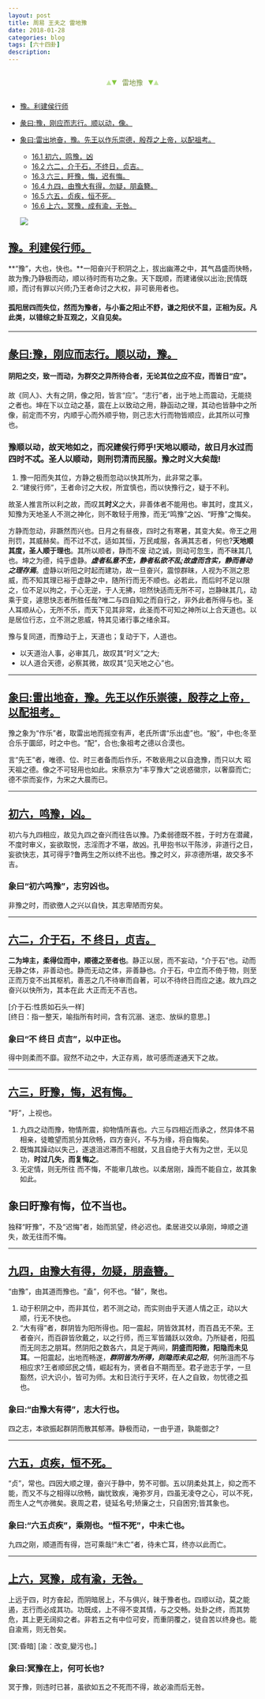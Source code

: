 ```yaml
---
layout: post
title: 周易 王夫之 雷地豫
date: 2018-01-28
categories: blog
tags: [六十四卦]
description: 
---
```


<span id = "jump"></span>


<section style="margin: 0px auto; text-align: center;">
    <section class="xhr" style="width: 0px; height: 0px; border-left: 5px solid transparent; border-right: 5px solid transparent; border-bottom: 10px solid rgb(135, 201, 67); display: inline-block; opacity: 0.5; border-top-color: rgb(135, 201, 67);"></section>
    <section class="xhr" style="width: 0px; height: 0px; border-left: 5px solid transparent; border-right: 5px solid transparent; border-top: 10px solid rgb(135, 201, 67); display: inline-block; margin-left: -3px; border-bottom-color: rgb(135, 201, 67);"></section>
    <section style="
margin-left: 0.5em;
display: inline-block;">
        <p>
            <span style="color: rgb(118, 146, 60);">雷地豫</span>
        </p>
    </section>
    <section class="xhr" style="margin-left: 0.5em; width: 0px; height: 0px; border-left: 5px solid transparent; border-right: 5px solid transparent; border-top: 10px solid rgb(135, 201, 67); display: inline-block; border-bottom-color: rgb(135, 201, 67);"></section>
    <section class="xhr" style="width: 0px; height: 0px; border-left: 5px solid transparent; border-right: 5px solid transparent; border-bottom: 10px solid rgb(135, 201, 67); display: inline-block; opacity: 0.5; margin-left: -3px; border-top-color: rgb(135, 201, 67);"></section>
</section>

- [豫。利建侯行师](#jump利建侯行师)
- [彖曰:豫，刚应而志行。顺以动，像。](#jump刚应而志行)
- [象曰:雷出地奋，豫。先王以作乐崇德，殷荐之上帝，以配祖考。](#jump雷出地奋)
  - [16.1 初六，鸣豫，凶](#jump鸣豫)
  - [16.2 六二，介于石，不终日，贞吉。](#jump介于石)
  - [16.3 六三，盱豫，悔，迟有悔。](#jump盱豫)
  - [16.4 九四，由豫大有得，勿疑，朋盍簪。](#jump由豫大有得)
  - [16.5 六五，贞疾，恒不死。](#jump贞疾)
  - [16.6 上六，冥豫，成有渝，无咎。](#jump冥豫)
  
  ![](http://www.guoyi360.com/uploads/allimg/130422/1-1304220Z951B2.jpg)


<span id = "jump利建侯行师"></span>
## [豫。利建侯行师。](#jump)
**“豫”，大也，快也。**一阳奋兴于积阴之上，拔出幽滞之中，其气昌盛而快畅，故为豫;乃静极而动，顺以待时而有功之象。天下既顺，而建诸侯以出治;民情既顺，而讨有罪以兴师;乃王者命讨之大权，非可亵用者也。


#### 孤阳居四而失位，然而为豫者，与小畜之阳止不舒，谦之阳伏不显，正相为反。凡此类，以错综之卦互观之，义自见矣。

----

<span id = "jump刚应而志行"></span>
## [彖曰:豫，刚应而志行。顺以动，豫。](#jump)
#### 阴阳之交，致一而动，为群交之异所待合者，无论其位之应不应，而皆日“应”。

故《同人》、大有之阴，像之阳，皆言“应”。“志行”者，出于地上而震动，无能挠之者也。坤在下以立动之基，震在上以致动之用，静函动之理，其动也皆静中之所像，前定而不穷，内顺乎心而外顺乎物，则己志大行而物皆顺应，此其所以可豫也。

### 豫顺以动，故天地如之，而况建侯行师乎!天地以顺动，故日月水过而四时不忒。圣人以顺动，则刑罚清而民服。豫之时义大矣哉!
1. 豫一阳而失其位，方静之极而忽动以快其所为，此非常之事。
1. “建侯行师”，王者命讨之大权，所宜慎也，而以快豫行之，疑于不利。


故圣人推言所以利之故，而叹其**时义**之大，非善体者不能用也。审其时，度其义，知豫为天地圣人不测之神化，则不敢轻于用豫，而无“鸣豫”之凶、“盱豫”之悔矣。


方静而忽动，非蹶然而兴也。日月之有昼夜，四时之有寒暑，其变大矣。帝王之用刑罚，其威赫矣。而不过不忒，适如其恒，万民咸服，各满其志者，何也?**天地顺其度，圣人顺于理也**。其所以顺者，静而不废 动之诚，则动可忽生，而不昧其几也。坤之为德，纯乎虚静。***虚者私意不生，静者私欲不乱;故虚而含实，静而善动之理存焉***。虚静以听阳之时起而建功，故一旦奋兴，震惊群昧，人视为不测之恩威，而不知其理已裕于虚静之中，随所行而无不顺也。必若此，而后时不足以限之，位不足以拘之，于心无逆，于人无拂，坦然快适而无所不可，岂静昧其几，动乘于变，遽思快志者所胜任哉?唯二与四自知之而自行之，非外此者所得与也。圣人耳顺从心，无所不乐，而天下见其非常，此圣而不可知之神所以上合天道也。以是居位行志，立不测之恩威，特其见诸行事之绪余耳。


豫与复同道，而豫动于上，天道也；复动于下，人道也。
- 以天道治人事，必审其几，故叹其“时义”之大;
- 以人道合天德，必察其微，故叹其“见天地之心”也。

----

<span id = "jump雷出地奋"></span>
## [象曰:雷出地奋，豫。先王以作乐崇德，殷荐之上帝，以配祖考。](#jump)
豫之象为“作乐”者，取雷出地而摇空有声，老氏所谓“乐出虚”也。“殷”，中也;冬至合乐于圜邱，时之中也。“配”，合也;象祖考之德以合漠也。


言“先王”者，唯德、位、时三者备而后作乐，不敢亵用之以自逸豫，而只以大 昭天祖之德。像之不可轻用也如此。宋蔡京为“丰亨豫大”之说惑徽宗，以奢靡而亡;德不崇而妄作，为宋之大晨而已。

----

<span id = "jump鸣豫"></span>
## [初六，鸣豫，凶。](#jump)
初六与九四相应，故见九四之奋兴而往告以豫。乃柔弱德既不胜，于时方在潜藏，不度时审义，妄欲取悦，志淫而才不堪，故凶。孔甲抱书以干陈涉，非道行之日，妄欲快志，其可得乎?鲁两生之所以终不出也。豫之时义，非凉德所堪，故交多不吉。

### 象曰“初六鸣豫”，志穷凶也。
非豫之时，而欲徼人之兴以自快，其志卑陋而穷矣。

----

<span id = "jump介于石"></span>
## [六二，介于石，不 终日，贞吉。](#jump)
**二为坤主，柔得位而中，顺德之至者也**。静正以居，而不妄动，“介于石”也。动而无静之体，非善动也。静而无动之体，非善静也。介于石，中立而不倚于物，则至正而万变不出其枢机，善恶之几不待审而自著，可以不待终日而应之速。故九四之奋兴以快所为，其本在此 大正而无不吉也。


[介于石:性质如石头一样]<br>
[终日：指一整天，喻指所有时间，含有沉溺、迷恋、放纵的意思。]

### 象曰“不 终日 贞吉”，以中正也。
得中则柔而不靡。寂然不动之中，大正存焉，故可感而遂通天下之故。

----

<span id = "jump盱豫"></span>
## [六三，盱豫，悔，迟有悔。](#jump)
"盱”，上视也。
1. 九四之动而豫，物情所震，抑物情所喜也。六三与四相近而承之，然异体不易相亲，徒瞻望而凯分其欣畅，四方奋兴，不与为缘，将自悔矣。
1. 既悔其躁动以失己，遂退沮迟滞而不相就，又且自绝于大有为之世，无以见功，**时过几失，而复悔之**。
1. 无定情，则无所往 而不悔，不能审几故也。以柔居刚，躁而不能自立，故其象如此。

## 象曰盱豫有悔，位不当也。
独释“盱豫”，不及“迟悔”者，始而凯望，终必迟也。柔居进交以承刚，坤顺之道失，故无往而不悔。

----

<span id = "jump由豫大有得"></span>
## [九四，由豫大有得，勿疑，朋盍簪。](#jump)
“由豫”，由其道而豫也。“盍”，何不也。“替”，聚也。
1. 动于积阴之中，而非其位，若不测之动，而实则由乎天道人情之正，动以大顺，行无不快也。
1. “大有得”者，群阴皆为阳所得也。阳一震起，阴皆效其材，而百昌无不荣。王者奋兴，而百辟皆欣戴之，以之行师，而三军皆踊跃以效命。乃所疑者，阳孤而无同志之朋耳。然阴阳之数各六，具足于两间，**阴盛而阳微，阳隐而未见耳**。一阳震起，出地而畅遂，***群阴皆为所得，则隐而未见之阳***，何所沮而不与相应求?王者顺邱民之情，崛起有为，贤者自不期而至。君子逊志于学，一旦豁然，识大识小，皆可为师。太和日流行于天坏，在人之自致，勿忧德之孤也。

### 象曰:“由豫大有得”，志大行也。
四之志，本欲振起群阴而散其郁滞。静极而动，一由乎道，孰能御之?

----

<span id = "jump贞疾"></span>
## [六五，贞疾，恒不死。](#jump)
“贞”，常也。四因大顺之理，奋兴于静中，势不可御。五以阴柔处其上，抑之而不能，而又不与之相得以欣畅，幽忧致疾，淹弥岁月，四虽无凌夺之心，可以不死，而生人之气亦微矣。衰周之君，徒延名号;矫廉之士，只自困穷;皆其象也。

### 象曰:“六五贞疾”，乘刚也。“恒不死”，中未亡也。
九四之刚，顺道而有得，岂可乘哉!“未亡”者，待未亡耳，终亦以此而亡。

----

<span id = "jump冥豫"></span>
## [上六，冥豫，成有渝，无咎。](#jump)
上远于四，时方奋起，而阴暗居上，不与俱兴，昧于豫者也。四顺以动，莫之能遏，志行而必成其功。功既成，上不得不变其情，与之交畅。处卦之终，而其势危，其上更无阔抑之者。非若五之有中位可安，而重阴覆之，徒自苦以终身也。能自渝焉，则无咎矣。


[冥:昏暗] [渝：改变,變污也。]

### 象曰:冥豫在上，何可长也?
冥于豫，则违时已甚，虽欲如五之不死而不得，故必渝而后无咎。














